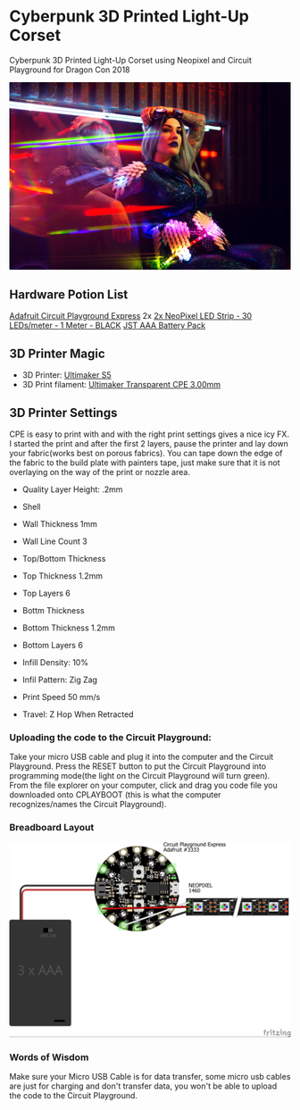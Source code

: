 # Cyberpunk 3D Printed Light-Up Corset
Cyberpunk 3D Printed Light-Up Corset using Neopixel and Circuit Playground for Dragon Con 2018

![Dragon Con 2018 3D Printed Fabric on Corset](https://github.com/AmieDD/CyberPunkCorset/blob/master/Cyberpunk_Neopixels_AmieDD.jpg)

## Hardware Potion List

[Adafruit Circuit Playground Express](https://amzn.to/2QEi6pV)
2x [2x NeoPixel LED Strip - 30 LEDs/meter - 1 Meter - BLACK](https://amzn.to/2C5Cn3M)
[JST AAA Battery Pack](https://amzn.to/2RBFaXL)

## 3D Printer Magic

* 3D Printer: [Ultimaker S5](https://www.matterhackers.com/store/l/ultimaker-s5/sk/MH6DVDNK?aff=7454)
* 3D Print filament: [Ultimaker Transparent CPE 3.00mm](https://www.matterhackers.com/store/l/ultimaker-transparent-cpe-filament-3.00mm-0.75kg/sk/MQJGQCCV?aff=7454)

## 3D Printer Settings
CPE is easy to print with and with the right print settings gives a nice icy FX. I started the print and after the first 2 layers, pause the printer and lay down your fabric(works best on porous fabrics). You can tape down the edge of the fabric to the build plate with painters tape, just make sure that it is not overlaying on the way of the print or nozzle area.

* Quality Layer Height: .2mm
* Shell
 * Wall Thickness 1mm
  * Wall Line Count 3
 * Top/Bottom Thickness 
  * Top Thickness 1.2mm
  * Top Layers 6
 * Bottm Thickness 
  * Bottom Thickness 1.2mm
  * Bottom Layers 6
  
* Infill Density: 10%
* Infil Pattern: Zig Zag

* Print Speed 50 mm/s

* Travel: Z Hop When Retracted

 ### Uploading the code to the Circuit Playground:
 
Take your micro USB cable and plug it into the computer and the Circuit Playground. Press the RESET button to put the Circuit Playground into programming mode(the light on the Circuit Playground will turn green). From the file explorer on your computer, click and drag you code file you downloaded onto CPLAYBOOT (this is what the computer recognizes/names the Circuit Playground).

### Breadboard Layout
![Breadboard Layout](https://github.com/AmieDD/CyberPunkCorset/blob/master/AmieDD_DragonCon_bb.jpg)

### Words of Wisdom
Make sure your Micro USB Cable is for data transfer, some micro usb cables are just for charging and don't transfer data, you won't be able to upload the code to the Circuit Playground. 
